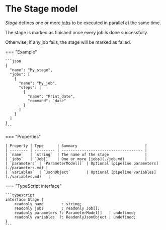 # The Stage model

*Stage* defines one or more [*jobs*](./job.md) to be executed in parallel at the same time.

The stage is marked as finished once every job is done successfully.

Otherwise, if any job fails, the stage will be marked as failed.

=== "Example"

    ```json
    {
      "name": "My_stage",
      "jobs": [
        {
          "name": "My_job",
          "steps": [
            {
              "name": "Print_date",
              "command": "date"
            }
          ]
        }
      ]
    }
    ```

=== "Properties"

    | Property | Type      | Summary                              |
    | -------- | --------- | ------------------------------------ |
    | `name`   | `string`  | The name of the stage                |
    | `jobs`   | `Job[]`   | One or more [jobs](./job.md)         |
    | `parameters` | `ParameterModel[]` | Optional [pipeline parameters](./parameters.md) |
    | `variables`  | `JsonObject`       | Optional [pipeline variables](./variables.md)   |

=== "TypeScript interface"

    ```typescript
    interface Stage {
        readonly name        : string;
        readonly jobs        : readonly Job[];
        readonly parameters ?: ParameterModel[]   | undefined;
        readonly variables  ?: ReadonlyJsonObject | undefined;
    }
    ```

